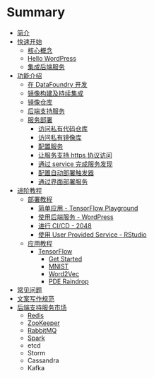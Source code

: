 # Summary

* [简介](README.md)
* [快速开始](Quick_Start/README.md)
   * [核心概念](Quick_Start/Basic_Concepts.md)
   * [Hello WordPress](Quick_Start/Deploy.md)
   * [集成后端服务](Quick_Start/Bind_Backing_Services.md)
* [功能介绍](Function/README.md)
   * [在 DataFoundry 开发](Function/Development_on_DataFoundry.md)
   * [镜像构建及持续集成](Function/Image_Build&CI.md)
   * [镜像仓库](Function/Registry.md)
   * [后端支持服务](Function/Backing_Services.md)
   * [服务部署](Function/Service_Deployment/README.md)
       * [访问私有代码仓库](Function/Service_Deployment/Access_Private_Code_Repos.md)
       * [访问私有镜像库](Function/Service_Deployment/Access_Private_Image_Registry.md)
       * [配置服务](Function/Service_Deployment/Config_Service.md)
       * [让服务支持 https 协议访问](Function/Service_Deployment/Router_Configuration.md)
       * [通过 service 完成服务发现](Function/Service_Deployment/Service_Discovery.md)
       * [配置自动部署触发器](Function/Service_Deployment/Config_Deploy_Trigger.md)
       * [通过界面部署服务](Function/Service_Deployment/Deploy_GUI.md)
* [进阶教程](Tutorials/README.md)
   * [部署教程](Tutorials/Deployment_Cases/README.md)
       * [简单应用 - TensorFlow Playground](Tutorials/Deployment_Cases/GuestBook_Chapter_1.md)
       * [使用后端服务 - WordPress](Tutorials/Deployment_Cases/GuestBook_Chapter_2.md)
       * [进行 CI/CD - 2048](Tutorials/Deployment_Cases/GuestBook_Chapter_3.md)
       * [使用 User Provided Service - RStudio](Tutorials/Deployment_Cases/GuestBook_Chapter_4.md)
   * [应用教程](Tutorials/Application_Cases/README.md)
       * [TensorFlow](Tutorials/Application_Cases/TensorFlow/README.md)
           * [Get Started](Tutorials/Application_Cases/TensorFlow/Tutorials/Get_Started.md)
           * [MNIST](Tutorials/Application_Cases/TensorFlow/Tutorials/MNIST.md)
           * [Word2Vec](Tutorials/Application_Cases/TensorFlow/Tutorials/Word2Vec.md)
           * [PDE Raindrop](Tutorials/Application_Cases/TensorFlow/Tutorials/PDE_Raindrop.md)
* [常见问题](FAQ.md)
* [文案写作规范](Writing_Norms.md)
* [后端支持服务市场](backingservice_marketplace/README.md)
   * [Redis](backingservice_marketplace/redis.md)
   * [ZooKeeper](backingservice_marketplace/zookeeper.md)
   * [RabbitMQ](backingservice_marketplace/rabbitmq.md)
   * [Spark](backingservice_marketplace/spark.md)
   * etcd
   * Storm
   * Cassandra
   * Kafka

